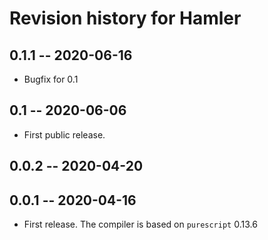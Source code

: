 # Revision history for Hamler

## 0.1.1 -- 2020-06-16

* Bugfix for 0.1

## 0.1 -- 2020-06-06

* First public release.

## 0.0.2 -- 2020-04-20

## 0.0.1 -- 2020-04-16

* First release. The compiler is based on `purescript` 0.13.6


